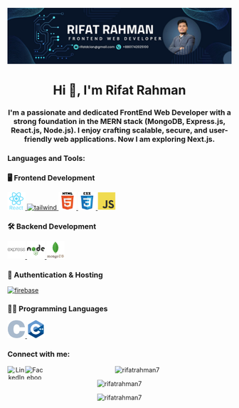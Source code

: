 ![banner](https://github.com/RifatRahman7/RifatRahman7/blob/cf2cfa63e91b1bbebdb05bbc46fe7702766b26be/Banner%20jpg.jpg)

<h1 align="center">Hi 👋, I'm Rifat Rahman</h1>
<h3 align="center">I'm a passionate and dedicated FrontEnd Web Developer with a strong foundation in the MERN stack (MongoDB, Express.js, React.js, Node.js). I enjoy crafting scalable, secure, and user-friendly web applications.
Now I am exploring Next.js.</h3>


<h3 align="left">Languages and Tools:</h3>
<h3 align="left">🖥️ Frontend Development</h3>
<p align="left"> <a href="https://reactjs.org/" target="_blank" rel="noreferrer"> <img src="https://raw.githubusercontent.com/devicons/devicon/master/icons/react/react-original-wordmark.svg" alt="react" width="40" height="40"/> </a> <a href="https://tailwindcss.com/" target="_blank" rel="noreferrer"> <img src="https://www.vectorlogo.zone/logos/tailwindcss/tailwindcss-icon.svg" alt="tailwind" width="40" height="40"/> </a> <a href="https://www.w3.org/html/" target="_blank" rel="noreferrer"> <img src="https://raw.githubusercontent.com/devicons/devicon/master/icons/html5/html5-original-wordmark.svg" alt="html5" width="40" height="40"/> </a> <a href="https://www.w3schools.com/css/" target="_blank" rel="noreferrer"> <img src="https://raw.githubusercontent.com/devicons/devicon/master/icons/css3/css3-original-wordmark.svg" alt="css3" width="40" height="40"/> </a> <a href="https://developer.mozilla.org/en-US/docs/Web/JavaScript" target="_blank" rel="noreferrer"> <img src="https://raw.githubusercontent.com/devicons/devicon/master/icons/javascript/javascript-original.svg" alt="javascript" width="40" height="40"/> </a> </p>
<h3 align="left">🛠️ Backend Development</h3>
<p align="left"> <a href="https://expressjs.com" target="_blank" rel="noreferrer"> <img src="https://raw.githubusercontent.com/devicons/devicon/master/icons/express/express-original-wordmark.svg" alt="express" width="40" height="40"/> </a> <a href="https://nodejs.org" target="_blank" rel="noreferrer"> <img src="https://raw.githubusercontent.com/devicons/devicon/master/icons/nodejs/nodejs-original-wordmark.svg" alt="nodejs" width="40" height="40"/> </a> <a href="https://www.mongodb.com/" target="_blank" rel="noreferrer"> <img src="https://raw.githubusercontent.com/devicons/devicon/master/icons/mongodb/mongodb-original-wordmark.svg" alt="mongodb" width="40" height="40"/> </a> </p>
<h3 align="left">🔐 Authentication & Hosting</h3>
<p align="left"> <a href="https://firebase.google.com/" target="_blank" rel="noreferrer"> <img src="https://www.vectorlogo.zone/logos/firebase/firebase-icon.svg" alt="firebase" width="40" height="40"/> </a> </p>
<h3 align="left">👨‍💻 Programming Languages</h3>
<p align="left"> <a href="https://www.cprogramming.com/" target="_blank" rel="noreferrer"> <img src="https://raw.githubusercontent.com/devicons/devicon/master/icons/c/c-original.svg" alt="c" width="40" height="40"/> </a> <a href="https://www.w3schools.com/cpp/" target="_blank" rel="noreferrer"> <img src="https://raw.githubusercontent.com/devicons/devicon/master/icons/cplusplus/cplusplus-original.svg" alt="cplusplus" width="40" height="40"/> </a> </p>

<h3 align="left">Connect with me:</h3>
<p align="center">
  <!-- LinkedIn -->
  <a href="https://www.linkedin.com/in/rifat-rahman7/" target="_blank" rel="noreferrer">
    <img align="left" src="https://raw.githubusercontent.com/rahuldkjain/github-profile-readme-generator/master/src/images/icons/Social/linked-in-alt.svg" alt="LinkedIn - rifat-rahman7" height="30" width="40" />
  </a>

  <!-- Facebook -->
  <a href="https://www.facebook.com/rifatdcian/" target="_blank" rel="noreferrer">
    <img align="left" src="https://raw.githubusercontent.com/rahuldkjain/github-profile-readme-generator/master/src/images/icons/Social/facebook.svg" alt="Facebook - rifatdcian" height="30" width="40" />
  </a>
</p>


<!-- Top Languages -->
<p align="center">
  <img src="https://github-readme-stats.vercel.app/api/top-langs?username=rifatrahman7&show_icons=true&locale=en&layout=compact" alt="rifatrahman7" />
</p>

<!-- GitHub Streak -->
<p align="center">
  <img src="https://github-readme-streak-stats.herokuapp.com/?user=rifatrahman7&" alt="rifatrahman7" />
</p>
<!-- GitHub Stats -->
<p align="center">
  <img src="https://github-readme-stats.vercel.app/api?username=rifatrahman7&show_icons=true&locale=en" alt="rifatrahman7" />
</p>
